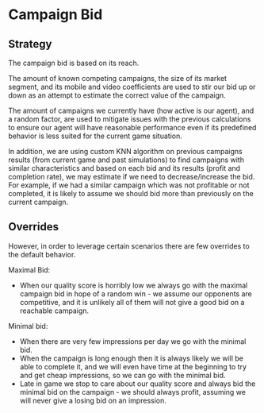 Campaign Bid
============


Strategy
-----------

The campaign bid is based on its reach.

The amount of known competing campaigns, the size of its market segment, and its mobile and video coefficients are used to stir our bid up or down as an attempt to estimate the correct value of the campaign.

The amount of campaigns we currently have (how active is our agent), and a random factor, are used to mitigate issues with the previous calculations to ensure our agent will have reasonable performance even if its predefined behavior is less suited for the current game situation.

In addition, we are using custom KNN algorithm on previous campaigns results (from current game and past simulations) to find campaigns with similar characteristics and based on each bid and its results (profit and completion rate), we may estimate if we need to decrease/increase the bid. For example, if we had a similar campaign which was not profitable or not completed, it is likely to assume we should bid more than previously on the current campaign.

Overrides
---------
However, in order to leverage certain scenarios there are few overrides to the default behavior.

Maximal Bid:
* When our quality score is horribly low we always go with the maximal campaign bid in hope of a random win - we assume our opponents are competitive, and it is unlikely all of them will not give a good bid on a reachable campaign.

Minimal bid:
* When there are very few impressions per day we go with the minimal bid.
* When the campaign is long enough then it is always likely we will be able to complete it, and we will even have time at the beginning to try and get cheap impressions, so we can go with the minimal bid.
* Late in game we stop to care about our quality score and always bid the minimal bid on the campaign - we should always profit, assuming we will never give a losing bid on an impression.
